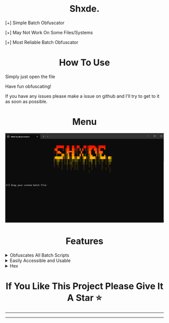 <h1 align="center">
  Shxde.
</h1>

[+] Simple Batch Obfuscator

[+] May Not Work On Some Files/Systems

[+] Most Reliable Batch Obfuscator
<h1 align="center">
  How To Use
</h1>

Simply just open the file

Have fun obfuscating!

If you have any issues please make a issue on github and I'll try to get to it as soon as possible.
<h1 align="center">
  Menu
</h1>

![MenuImage/Screenshot 2024-03-19 184127.png](MenuImage/Screenshot%202024-03-19%20214711.png)


<h1 align="center">
  Features
</h1>

<details>

<summary>Obfuscates All Batch Scripts</summary>

Due to the way the script is put together, it can obfuscate pretty much all batch scripts.

</details>

<details>

<summary>Easily Accessible and Usable</summary>

It has a user-friendly interface, aswell as the script being setup so anybody can understand how to use it.

</details>

<details>

<summary>Hex</summary>

it will convert the contents of a batch file into hexadecimal representation, effectively obfuscating its original content.

</details>

<h1 align="center">
  If You Like This Project Please Give It A Star ⭐
</h1>

- - - - - - - - - -
- - - - - - - - - -
